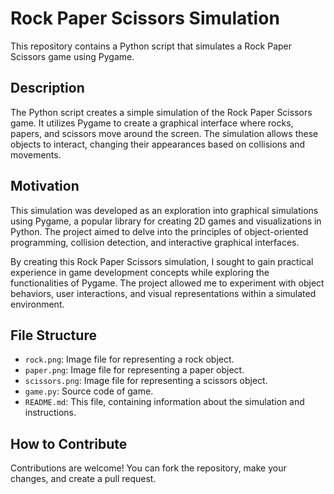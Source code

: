 # Rock Paper Scissors Simulation

This repository contains a Python script that simulates a Rock Paper Scissors game using Pygame.

## Description

The Python script creates a simple simulation of the Rock Paper Scissors game. It utilizes Pygame to create a graphical interface where rocks, papers, and scissors move around the screen. The simulation allows these objects to interact, changing their appearances based on collisions and movements.

## Motivation

This simulation was developed as an exploration into graphical simulations using Pygame, a popular library for creating 2D games and visualizations in Python. The project aimed to delve into the principles of object-oriented programming, collision detection, and interactive graphical interfaces.

By creating this Rock Paper Scissors simulation, I sought to gain practical experience in game development concepts while exploring the functionalities of Pygame. The project allowed me to experiment with object behaviors, user interactions, and visual representations within a simulated environment.

## File Structure

- `rock.png`: Image file for representing a rock object.
- `paper.png`: Image file for representing a paper object.
- `scissors.png`: Image file for representing a scissors object.
- `game.py`: Source code of game.
- `README.md`: This file, containing information about the simulation and instructions.

## How to Contribute

Contributions are welcome! You can fork the repository, make your changes, and create a pull request.
